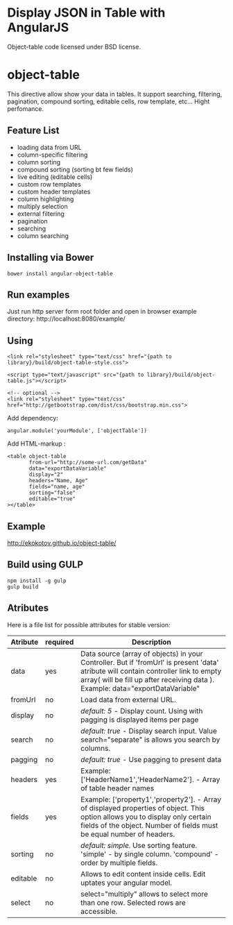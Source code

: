 Display JSON in Table with AngularJS
=================

Object-table code licensed under BSD license.

object-table
=================
This directive allow show your data in tables. It support searching, filtering, pagination, compound sorting, editable cells, row template, etc...
Hight perfomance.

Feature List
------------
- loading data from URL
- column-specific filtering
- column sorting
- compound sorting (sorting bt few fields)
- live editing (editable cells)
- custom row templates
- custom header templates
- column highlighting
- multiply selection
- external filtering
- pagination
- searching
- column searching

## Installing via Bower
```
bower install angular-object-table
```

## Run examples
Just run http server form root folder and open in browser example directory: http://localhost:8080/example/

## Using

```
<link rel="stylesheet" type="text/css" href="{path to library}/build/object-table-style.css">

<script type="text/javascript" src="{path to library}/build/object-table.js"></script>

<!-- optional -->
<link rel="stylesheet" type="text/css" href="http://getbootstrap.com/dist/css/bootstrap.min.css">
```
Add dependency:
```
angular.module('yourModule', ['objectTable'])
```

Add HTML-markup :
```
<table object-table 
       from-url="http://some-url.com/getData" 
       data="exportDataVariable" 
       display="2" 
       headers="Name, Age" 
       fields="name, age"
       sorting="false"
       editable="true"
></table>
```
## Example
http://ekokotov.github.io/object-table/

## Build using GULP
```
npm install -g gulp
gulp build
```

## Atributes

Here is a file list for possible attributes for stable version:

Atribute             | required | Description
---------------------|----------|-------------------------
data                 | yes      | Data source (array of objects) in your Controller. But if 'fromUrl' is present 'data' atribute will contain controller link to empty array( will be fill up after receiving data ). Example: data="exportDataVariable"
fromUrl				 | no       | Load data from external URL. 
display     		 | no       | *default: 5* - Display count. Using with pagging is displayed items per page
search               | no       | *default: true* - Display search input. Value search="separate" is allows you search by columns.
pagging				 | no       | *default: true* - Use pagging to present data
headers              | yes      | Example: ['HeaderName1','HeaderName2']. - Array of table header names
fields  			 | yes      | Example: ['property1','property2'].  - Array of displayed properties of object. This option allows you to display only certain fields of the object. Number of fields must be equal number of headers.
sorting				 | no       | *default: simple*. Use sorting feature. 'simple' - by single column. 'compound' - order by multiple fields.
editable     		 | no       | Allows to edit content inside cells. Edit uptates your angular model. 
select               | no       | select="multiply" allows to select more than one row. Selected rows are accessible.
